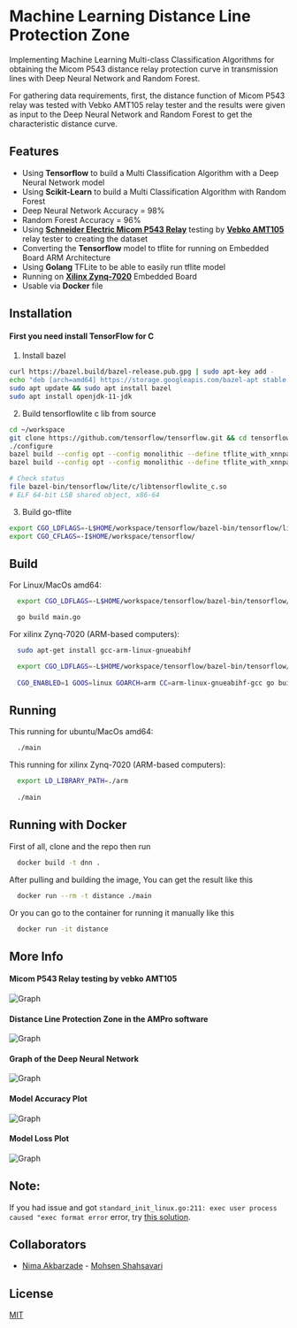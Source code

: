 # Machine Learning Distance Line Protection Zone

Implementing Machine Learning Multi-class Classification Algorithms for obtaining the Micom P543 distance relay protection curve in transmission lines with Deep Neural Network and Random Forest.

For gathering data requirements, first, the distance function of Micom P543 relay was tested with Vebko AMT105 relay tester and the results were given as input to the Deep Neural Network and Random Forest to get the characteristic distance curve.

## Features
  - Using <b>Tensorflow</b> to build a Multi Classification Algorithm with a Deep Neural Network model
  - Using <b>Scikit-Learn</b> to build a Multi Classification Algorithm with Random Forest
  - Deep Neural Network Accuracy = 98% 
  - Random Forest Accuracy = 96%
  - Using <a href="https://www.se.com/uk/en/product-range/60747-micom-p54x/#overview" target="_blank"><b>Schneider Electric Micom P543 Relay</b></a> testing by <a href="https://vebko.org/en/Default.aspx" target="_blank"><b>Vebko AMT105</b></a> relay tester to creating the dataset
  - Converting the <b>Tensorflow</b> model to tflite for running on Embedded Board ARM Architecture
  - Using <b>Golang</b> TFLite to be able to easily run tflite model
  - Running on <a href="https://www.xilinx.com/products/silicon-devices/soc/zynq-7000.html" target="_blank"><b>Xilinx Zynq-7020</b></a> Embedded Board
  - Usable via <b>Docker</b> file
  
## Installation

#### First you need install TensorFlow for C

1) Install bazel
```bash
curl https://bazel.build/bazel-release.pub.gpg | sudo apt-key add -
echo "deb [arch=amd64] https://storage.googleapis.com/bazel-apt stable jdk1.8" | sudo tee /etc/apt/sources.list.d/bazel.list
sudo apt update && sudo apt install bazel
sudo apt install openjdk-11-jdk
```

2) Build tensorflowlite c lib from source
```bash
cd ~/workspace
git clone https://github.com/tensorflow/tensorflow.git && cd tensorflow
./configure
bazel build --config opt --config monolithic --define tflite_with_xnnpack=false //tensorflow/lite:libtensorflowlite.so
bazel build --config opt --config monolithic --define tflite_with_xnnpack=false //tensorflow/lite/c:libtensorflowlite_c.so

# Check status
file bazel-bin/tensorflow/lite/c/libtensorflowlite_c.so
# ELF 64-bit LSB shared object, x86-64
```

3) Build go-tflite
```bash
export CGO_LDFLAGS=-L$HOME/workspace/tensorflow/bazel-bin/tensorflow/lite/c
export CGO_CFLAGS=-I$HOME/workspace/tensorflow/
```

## Build

For Linux/MacOs amd64:

```bash
  export CGO_LDFLAGS=-L$HOME/workspace/tensorflow/bazel-bin/tensorflow/lite/c

  go build main.go
```

For xilinx Zynq-7020 (ARM-based computers):

```bash
  sudo apt-get install gcc-arm-linux-gnueabihf

  export CGO_LDFLAGS=-L$HOME/workspace/tensorflow/bazel-bin/tensorflow/lite/c
  
  CGO_ENABLED=1 GOOS=linux GOARCH=arm CC=arm-linux-gnueabihf-gcc go build -o main
```

## Running

This running for ubuntu/MacOs amd64:

```bash
  ./main
```

This running for xilinx Zynq-7020 (ARM-based computers):

```bash
  export LD_LIBRARY_PATH=./arm
  
  ./main
```

## Running with Docker

First of all, clone and the repo then run
```bash
  docker build -t dnn .
```

After pulling and building the image, You can get the result like this

```bash
  docker run --rm -t distance ./main
```

Or you can go to the container for running it manually like this

```bash
  docker run -it distance
```

## More Info

#### Micom P543 Relay testing by vebko AMT105
![Graph](https://github.com/taherfattahi/dnn-distance-line-protection-zone/blob/master/images/micom_p543_relay_testing_by_vebko.jpg)

#### Distance Line Protection Zone in the AMPro software
![Graph](https://github.com/taherfattahi/dnn-distance-line-protection-zone/blob/master/images/distance_line_protection_zone.png)

#### Graph of the Deep Neural Network
![Graph](https://github.com/taherfattahi/dnn-distance-line-protection-zone/blob/master/images/graph.png)

#### Model Accuracy Plot
![Graph](https://github.com/taherfattahi/dnn-distance-line-protection-zone/blob/master/images/model_accuracy.png)

#### Model Loss Plot
![Graph](https://github.com/taherfattahi/dnn-distance-line-protection-zone/blob/master/images/model_loss.png)


## Note:
 If you had issue and got `standard_init_linux.go:211: exec user process caused "exec format error` error, try [this solution](https://www.stereolabs.com/docs/docker/building-arm-container-on-x86/).

## Collaborators

- [Nima Akbarzade](https://www.github.com/iw4p) - [Mohsen Shahsavari](https://github.com/mohsenshahsavari)


## License

[MIT](https://choosealicense.com/licenses/mit/)

